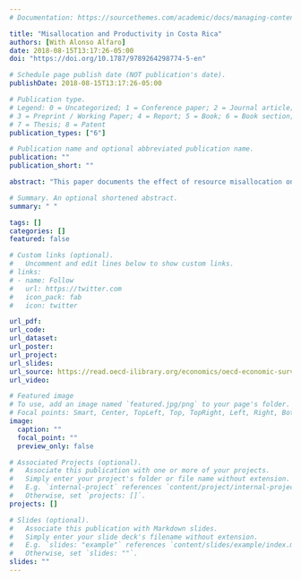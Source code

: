 ```yaml
---
# Documentation: https://sourcethemes.com/academic/docs/managing-content/

title: "Misallocation and Productivity in Costa Rica"
authors: [With Alonso Alfaro]
date: 2018-08-15T13:17:26-05:00
doi: "https://doi.org/10.1787/9789264298774-5-en"

# Schedule page publish date (NOT publication's date).
publishDate: 2018-08-15T13:17:26-05:00

# Publication type.
# Legend: 0 = Uncategorized; 1 = Conference paper; 2 = Journal article;
# 3 = Preprint / Working Paper; 4 = Report; 5 = Book; 6 = Book section;
# 7 = Thesis; 8 = Patent
publication_types: ["6"]

# Publication name and optional abbreviated publication name.
publication: ""
publication_short: ""

abstract: "This paper documents the effect of resource misallocation on Costa Rica’s aggregate total factor productivity (TFP) using the Hsieh and Klenow (2009) methodology. The model suggests theoretical TFP gains of around 50%-60% for the overall economy and 10%-15% for the manufacturing sector when the United States’ level of efficiency is used as a benchmark. Evidence of a deterioration in the efficiency of resource allocation over the period 2005-2015 was not found, and misallocation seems to be greater in the agricultural sector. Small and large firms face advantageous output distortions relative to medium-sized firms, and small firms tend to also face disadvantageous capital distortions. Furthermore, our results also suggest that small firms have experienced higher growth in both capital and output wedges. Finally, distortions create incentives for firms to exit the market and thwart the entrance of new participants in an industry."

# Summary. An optional shortened abstract.
summary: " "

tags: []
categories: []
featured: false

# Custom links (optional).
#   Uncomment and edit lines below to show custom links.
# links:
# - name: Follow
#   url: https://twitter.com
#   icon_pack: fab
#   icon: twitter

url_pdf:
url_code:
url_dataset:
url_poster:
url_project:
url_slides:
url_source: https://read.oecd-ilibrary.org/economics/oecd-economic-survey-of-costa-rica-research-findings-on-productivity/misallocation-and-productivity-in-costa-rica_9789264298774-5-en#page1
url_video:

# Featured image
# To use, add an image named `featured.jpg/png` to your page's folder.
# Focal points: Smart, Center, TopLeft, Top, TopRight, Left, Right, BottomLeft, Bottom, BottomRight.
image:
  caption: ""
  focal_point: ""
  preview_only: false

# Associated Projects (optional).
#   Associate this publication with one or more of your projects.
#   Simply enter your project's folder or file name without extension.
#   E.g. `internal-project` references `content/project/internal-project/index.md`.
#   Otherwise, set `projects: []`.
projects: []

# Slides (optional).
#   Associate this publication with Markdown slides.
#   Simply enter your slide deck's filename without extension.
#   E.g. `slides: "example"` references `content/slides/example/index.md`.
#   Otherwise, set `slides: ""`.
slides: ""
---
```

